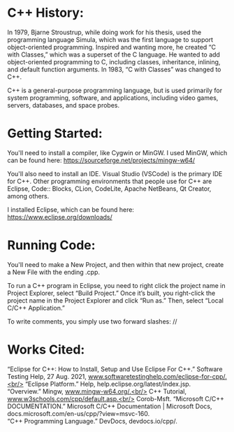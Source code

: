 # C++ History:

In 1979, Bjarne Stroustrup, while doing work for his thesis, used the programming language Simula, which was the first language to support object-oriented programming. Inspired and wanting more, he created “C with Classes,” which was a superset of the C language. He wanted to add object-oriented programming to C, including classes, inheritance, inlining, and default function arguments. In 1983, “C with Classes” was changed to C++.

C++ is a general-purpose programming language, but is used primarily for system programming, software, and applications, including video games, servers, databases, and space probes.

# Getting Started:

You'll need to install a compiler, like Cygwin or MinGW. I used MinGW, which can be found here: https://sourceforge.net/projects/mingw-w64/

You'll also need to install an IDE. Visual Studio (VSCode) is the primary IDE for C++. Other programming environments that people use for C++ are
Eclipse, Code:: Blocks, CLion, CodeLite, Apache NetBeans, Qt Creator, among others.

I installed Eclipse, which can be found here: https://www.eclipse.org/downloads/

# Running Code:

You'll need to make a New Project, and then within that new project, create a New File with the ending .cpp.

To run a C++ program in Eclipse, you need to right click the project name in Project Explorer, select “Build Project.” Once it’s built, you right-click the project name in the Project Explorer and click “Run as.” Then, select “Local C/C++ Application.”

To write comments, you simply use two forward slashes: //

# Works Cited:

“Eclipse for C++: How to Install, Setup and Use Eclipse For C++.” Software Testing Help, 27 Aug. 2021, www.softwaretestinghelp.com/eclipse-for-cpp/.<br/>
“Eclipse Platform.” Help, help.eclipse.org/latest/index.jsp.<br/>
“Overview.” Mingw, www.mingw-w64.org/.<br/>
C++ Tutorial, www.w3schools.com/cpp/default.asp.<br/> 
Corob-Msft. “Microsoft C/C++ DOCUMENTATION.” Microsoft C/C++ Documentation | Microsoft Docs, docs.microsoft.com/en-us/cpp/?view=msvc-160.<br/>
“C++ Programming Language.” DevDocs, devdocs.io/cpp/.<br/>
